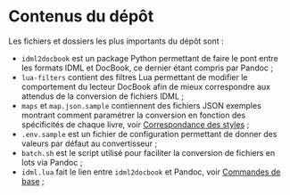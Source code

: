 # Contenus du dépôt

Les fichiers et dossiers les plus importants du dépôt sont :

* `idml2docbook` est un package Python permettant de faire le pont entre les formats IDML et DocBook, ce dernier étant compris par Pandoc ;
* `lua-filters` contient des filtres Lua permettant de modifier le comportement du lecteur DocBook afin de mieux correspondre aux attendus de la conversion de fichiers IDML ;
* `maps` et `map.json.sample` contiennent des fichiers JSON exemples montrant comment paramétrer la conversion en fonction des spécificités de chaque livre, voir [Correspondance des styles](https://outdesign.deborderbollore.fr/usage.html#correspondance_des_styles) ;
* `.env.sample` est un fichier de configuration permettant de donner des valeurs par défaut au convertisseur ;
* `batch.sh` est le script utilisé pour faciliter la conversion de fichiers en lots via Pandoc ;
* `idml.lua` fait le lien entre `idml2docbook` et Pandoc, voir [Commandes de base](https://outdesign.deborderbollore.fr/usage.html#commandes_de_base) ;
